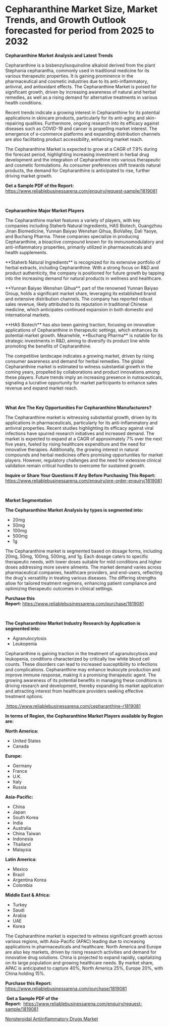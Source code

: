 <p><h1>Cepharanthine Market Size, Market Trends, and Growth Outlook forecasted for period from 2025 to 2032</h1></p><p><strong>Cepharanthine Market Analysis and Latest Trends</strong></p>
<p><p>Cepharanthine is a bisbenzylisoquinoline alkaloid derived from the plant Stephania cepharantha, commonly used in traditional medicine for its various therapeutic properties. It is gaining prominence in the pharmaceutical and cosmetic industries due to its anti-inflammatory, antiviral, and antioxidant effects. The Cepharanthine Market is poised for significant growth, driven by increasing awareness of natural and herbal remedies, as well as a rising demand for alternative treatments in various health conditions.</p><p>Recent trends indicate a growing interest in Cepharanthine for its potential applications in skincare products, particularly for its anti-aging and skin-repairing qualities. Furthermore, ongoing research into its efficacy against diseases such as COVID-19 and cancer is propelling market interest. The emergence of e-commerce platforms and expanding distribution channels are also facilitating product accessibility, enhancing market reach.</p><p>The Cepharanthine Market is expected to grow at a CAGR of 7.9% during the forecast period, highlighting increasing investment in herbal drug development and the integration of Cepharanthine into various therapeutic and cosmetic formulations. As consumer preferences shift towards natural products, the demand for Cepharanthine is anticipated to rise, further driving market growth.</p></p>
<p><strong>Get a Sample PDF of the Report:&nbsp;</strong> <a href="https://www.reliablebusinessarena.com/enquiry/request-sample/1819081?utm_campaign=2868&utm_medium=2&utm_source=Github&utm_content=ia&utm_term=08032025&utm_id=cepharanthine">https://www.reliablebusinessarena.com/enquiry/request-sample/1819081</a></p>
<p>&nbsp;</p>
<p><strong>Cepharanthine Major Market Players</strong></p>
<p><p>The Cepharanthine market features a variety of players, with key companies including Staherb Natural Ingredients, HAS Biotech, Guangzhou Jinan Biomedicine, Yunnan Baiyao Wenshan Qihua, BioValley, Dali Yaoye, and Buchang Pharma. These companies specialize in producing Cepharanthine, a bioactive compound known for its immunomodulatory and anti-inflammatory properties, primarily utilized in pharmaceuticals and health supplements.</p><p>**Staherb Natural Ingredients** is recognized for its extensive portfolio of herbal extracts, including Cepharanthine. With a strong focus on R&D and product authenticity, the company is positioned for future growth by tapping into the increasing demand for natural products in wellness and healthcare.</p><p>**Yunnan Baiyao Wenshan Qihua**, part of the renowned Yunnan Baiyao Group, holds a significant market share, leveraging its established brand and extensive distribution channels. The company has reported robust sales revenue, likely attributed to its reputation in traditional Chinese medicine, which anticipates continued expansion in both domestic and international markets.</p><p>**HAS Biotech** has also been gaining traction, focusing on innovative applications of Cepharanthine in therapeutic settings, which enhances its potential market growth. Meanwhile, **Buchang Pharma** is notable for its strategic investments in R&D, aiming to diversify its product line while promoting the benefits of Cepharanthine.</p><p>The competitive landscape indicates a growing market, driven by rising consumer awareness and demand for herbal remedies. The global Cepharanthine market is estimated to witness substantial growth in the coming years, propelled by collaborations and product innovations among these players. Future trends imply an increasing presence in nutraceuticals, signaling a lucrative opportunity for market participants to enhance sales revenue and expand market reach.</p></p>
<p>&nbsp;</p>
<p><strong>What Are The Key Opportunities For Cepharanthine Manufacturers?</strong></p>
<p><p>The Cepharanthine market is witnessing substantial growth, driven by its applications in pharmaceuticals, particularly for its anti-inflammatory and antiviral properties. Recent studies highlighting its efficacy against viral infections have spurred research initiatives and increased demand. The market is expected to expand at a CAGR of approximately 7% over the next five years, fueled by rising healthcare expenditure and the need for innovative therapies. Additionally, the growing interest in natural compounds and herbal medicines offers promising opportunities for market players. However, regulatory challenges and the need for extensive clinical validation remain critical hurdles to overcome for sustained growth.</p></p>
<p><strong>Inquire or Share Your Questions If Any Before Purchasing This Report:</strong> <a href="https://www.reliablebusinessarena.com/enquiry/pre-order-enquiry/1819081?utm_campaign=2868&utm_medium=2&utm_source=Github&utm_content=ia&utm_term=08032025&utm_id=cepharanthine">https://www.reliablebusinessarena.com/enquiry/pre-order-enquiry/1819081</a></p>
<p>&nbsp;</p>
<p><strong>Market Segmentation</strong></p>
<p><strong>The Cepharanthine Market Analysis by types is segmented into:</strong></p>
<p><ul><li>20mg</li><li>50mg</li><li>100mg</li><li>500mg</li><li>1g</li></ul></p>
<p><p>The Cepharanthine market is segmented based on dosage forms, including 20mg, 50mg, 100mg, 500mg, and 1g. Each dosage caters to specific therapeutic needs, with lower doses suitable for mild conditions and higher doses addressing more severe ailments. The market demand varies across pharmaceutical companies, healthcare providers, and end-users, reflecting the drug's versatility in treating various diseases. The differing strengths allow for tailored treatment regimens, enhancing patient compliance and optimizing therapeutic outcomes in clinical settings.</p></p>
<p><strong>Purchase this Report:&nbsp;</strong><a href="https://www.reliablebusinessarena.com/purchase/1819081?utm_campaign=2868&utm_medium=2&utm_source=Github&utm_content=ia&utm_term=08032025&utm_id=cepharanthine">https://www.reliablebusinessarena.com/purchase/1819081</a></p>
<p>&nbsp;</p>
<p><strong>The Cepharanthine Market Industry Research by Application is segmented into:</strong></p>
<p><ul><li>Agranulocytosis</li><li>Leukopenia</li></ul></p>
<p><p>Cepharanthine is gaining traction in the treatment of agranulocytosis and leukopenia, conditions characterized by critically low white blood cell counts. These disorders can lead to increased susceptibility to infections and complications. Cepharanthine may enhance leukocyte production and improve immune response, making it a promising therapeutic agent. The growing awareness of its potential benefits in managing these conditions is driving research and development, thereby expanding its market application and attracting interest from healthcare providers seeking effective treatment options.</p></p>
<p><a href="https://www.reliablebusinessarena.com/cepharanthine-r1819081?utm_campaign=2868&utm_medium=2&utm_source=Github&utm_content=ia&utm_term=08032025&utm_id=cepharanthine">&nbsp;https://www.reliablebusinessarena.com/cepharanthine-r1819081</a></p>
<p><strong>In terms of Region, the Cepharanthine Market Players available by Region are:</strong></p>
<p>
    <p> <strong> North America: </strong>
        <ul>
            <li>United States</li>
            <li>Canada</li>
        </ul>
        </p> 
    <p> <strong> Europe: </strong>
        <ul>
            <li>Germany</li>
            <li>France</li>
            <li>U.K.</li>
            <li>Italy</li>
            <li>Russia</li>
        </ul>
        </p> 
    <p> <strong> Asia-Pacific: </strong>
        <ul>
            <li>China</li>
            <li>Japan</li>
            <li>South Korea</li>
            <li>India</li>
            <li>Australia</li>
            <li>China Taiwan</li>
            <li>Indonesia</li>
            <li>Thailand</li>
            <li>Malaysia</li>
        </ul>
        </p> 
    <p> <strong> Latin America: </strong>
        <ul>
            <li>Mexico</li>
            <li>Brazil</li>
            <li>Argentina Korea</li>
            <li>Colombia</li>
        </ul>
        </p> 
    <p> <strong> Middle East & Africa: </strong>
        <ul>
            <li>Turkey</li>
            <li>Saudi</li>
            <li>Arabia</li>
            <li>UAE</li>
            <li>Korea</li>
        </ul>
    </p>
    </p>
<p><p>The Cepharanthine market is expected to witness significant growth across various regions, with Asia-Pacific (APAC) leading due to increasing applications in pharmaceuticals and healthcare. North America and Europe are also key markets, driven by rising research activities and demand for innovative drug solutions. China is projected to expand rapidly, capitalizing on its large population and growing healthcare needs. By market share, APAC is anticipated to capture 40%, North America 25%, Europe 20%, with China holding 15%.</p></p>
<p><strong>Purchase this Report: </strong><a href="https://www.reliablebusinessarena.com/purchase/1819081?utm_campaign=2868&utm_medium=2&utm_source=Github&utm_content=ia&utm_term=08032025&utm_id=cepharanthine">https://www.reliablebusinessarena.com/purchase/1819081</a></p>
<p>&nbsp;<strong>Get a Sample PDF of the Report:&nbsp;&nbsp;</strong><a href="https://www.reliablebusinessarena.com/enquiry/request-sample/1819081?utm_campaign=2868&utm_medium=2&utm_source=Github&utm_content=ia&utm_term=08032025&utm_id=cepharanthine">https://www.reliablebusinessarena.com/enquiry/request-sample/1819081</a></p>
<p><strong></strong></p>
<p><p><a href="https://github.com/benhaeneye/Market-Research-Report-List-1/blob/main/nonsteroidal-antiinflammatory-drugs-market.md?utm_campaign=2868&utm_medium=2&utm_source=Github&utm_content=ia&utm_term=08032025&utm_id=cepharanthine">Nonsteroidal Antiinflammatory Drugs Market</a></p></p>
